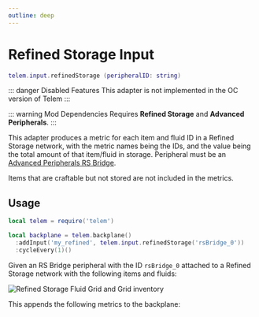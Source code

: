 ```yaml
---
outline: deep
---
```


# Refined Storage Input <RepoLink path="lib/input/RefinedStorageInputAdapter.lua" />

```lua
telem.input.refinedStorage (peripheralID: string)
```

::: danger Disabled Features
This adapter is not implemented in the OC version of Telem
:::

::: warning Mod Dependencies
Requires **Refined Storage** and **Advanced Peripherals**.
:::

This adapter produces a metric for each item and fluid ID in a Refined Storage network, with the metric names being the IDs, and the value being the total amount of that item/fluid in storage. Peripheral must be an [Advanced Peripherals RS Bridge](https://docs.advanced-peripherals.de/peripherals/rs_bridge/).

Items that are craftable but not stored are not included in the metrics.

## Usage

```lua
local telem = require('telem')

local backplane = telem.backplane()
  :addInput('my_refined', telem.input.refinedStorage('rsBridge_0'))
  :cycleEvery(1)()
```

Given an RS Bridge peripheral with the ID `rsBridge_0` attached to a Refined Storage network with the following items and fluids:

![Refined Storage Fluid Grid and Grid inventory](/assets/rs-inventory.webp)

This appends the following metrics to the backplane:

<MetricTable
  :metrics="[
    {
      name: 'storage:minecraft:lava',
      value: 23.810,
      unit: 'B',
      adapter: 'my_refined',
      source: 'rsBridge_0'
    },
    {
      name: 'storage:minecraft:oak_planks',
      value: 3,
      unit: 'item',
      adapter: 'my_refined',
      source: 'rsBridge_0'
    },
    {
      name: 'storage:minecraft:redstone',
      value: 459,
      unit: 'item',
      adapter: 'my_refined',
      source: 'rsBridge_0'
    }
  ]"
/>